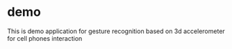 demo
====

This is demo application for gesture recognition based on 3d accelerometer for cell phones interaction
